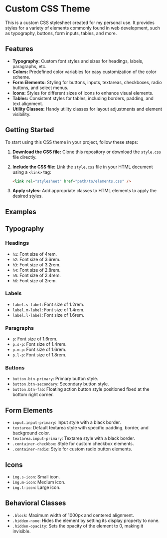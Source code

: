 # Custom CSS Theme

This is a custom CSS stylesheet created for my personal use. It provides styles for a variety of elements commonly found in web development, such as typography, buttons, form inputs, tables, and more.

## Features

-   **Typography:** Custom font styles and sizes for headings, labels, paragraphs, etc.
-   **Colors:** Predefined color variables for easy customization of the color scheme.
-   **Form Elements:** Styling for buttons, inputs, textareas, checkboxes, radio buttons, and select menus.
-   **Icons:** Styles for different sizes of icons to enhance visual elements.
-   **Tables:** Consistent styles for tables, including borders, padding, and text alignment.
-   **Utility Classes:** Handy utility classes for layout adjustments and element visibility.

## Getting Started

To start using this CSS theme in your project, follow these steps:

1. **Download the CSS file:** Clone this repository or download the `style.css` file directly.

2. **Include the CSS file:** Link the `style.css` file in your HTML document using a `<link>` tag:

    ```html
    <link rel="stylesheet" href="path/to/elements.css" />
    ```

3. **Apply styles:** Add appropriate classes to HTML elements to apply the desired styles.

## Examples

## Typography

### Headings

-   `h1`: Font size of 4rem.
-   `h2`: Font size of 3.6rem.
-   `h3`: Font size of 3.2rem.
-   `h4`: Font size of 2.8rem.
-   `h5`: Font size of 2.4rem.
-   `h6`: Font size of 2rem.

### Labels

-   `label.s-label`: Font size of 1.2rem.
-   `label.m-label`: Font size of 1.4rem.
-   `label.l-label`: Font size of 1.6rem.

### Paragraphs

-   `p`: Font size of 1.6rem.
-   `p.s-p`: Font size of 1.4rem.
-   `p.m-p`: Font size of 1.6rem.
-   `p.l-p`: Font size of 1.8rem.

### Buttons

-   `button.btn-primary`: Primary button style.
-   `button.btn-secondary`: Secondary button style.
-   `button.btn-fab`: Floating action button style positioned fixed at the bottom right corner.

## Form Elements

-   `input.input-primary`: Input style with a black border.
-   `textarea`: Default textarea style with specific padding, border, and background color.
-   `textarea.input-primary`: Textarea style with a black border.
-   `.container-checkbox`: Style for custom checkbox elements.
-   `.container-radio`: Style for custom radio button elements.

## Icons

-   `img.s-icon`: Small icon.
-   `img.m-icon`: Medium icon.
-   `img.l-icon`: Large icon.

## Behavioral Classes

-   `.block`: Maximum width of 1000px and centered alignment.
-   `.hidden-none`: Hides the element by setting its display property to none.
-   `.hidden-opacity`: Sets the opacity of the element to 0, making it invisible.
